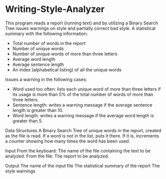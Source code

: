 # Writing-Style-Analyzer
This program reads a report (running text) and by utilizing a Binary Search Tree issues warnings on style and partially correct bad style.
A statistical summary with the following information:
- Total number of words in the report
- Number of unique words
- Number of unique words of more than three letters
- Average word length 
- Average sentence length
- An index (alphabetical listing) of all the unique words

Issues a warning in the following cases:
- Word used too often: lists each unique word of more than three letters if its usage is more than 5% of the total number of words of more than three letters.
- Sentence length: writes a warning message if the average sentence length is greater than 10.
- Word length: writes a warning message if the average word length is greater than 5.

Data Structures
A Binary Search Tree of unique words in the report, created as the file is read. If a word is not in the list, puts it there. If it is, increments a counter showing how many times the word has been used.

Input
From the keyboard:  The name of the file containing the text to be analyzed.
From the file:  The report to be analyzed. 

Output 
The name of the input file
The statistical summary of the report
The style warnings
